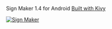 Sign Maker 1.4 for Android
[Built with Kivy](http://kivy.org/)

[![Sign Maker](https://developer.android.com/images/brand/en_generic_rgb_wo_45.png)](https://play.google.com/store/apps/details?id=org.mercury.signmaker)
